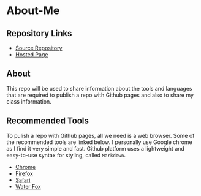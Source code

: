 # About-Me

## Repository Links
- [Source Repository](https://github.com/Chinmayi98/about-me)
- [Hosted Page](https://chinmayi98.github.io/about-me/)

## About
This repo will be used to share information about the tools and languages that are required to publish a repo with Github pages and also to share my class information.

## Recommended Tools
To pulish a repo with Github pages, all we need is a web browser. Some of the recommended tools are linked below. I personally use Google chrome as I find it very simple and fast. Github platform uses a lightweight and easy-to-use syntax for styling, called ```Markdown```.
- [Chrome](https://www.google.com/chrome/)
- [Firefox](https://www.mozilla.org/en-US/firefox/)
- [Safari](https://www.apple.com/safari/)
- [Water Fox](https://www.waterfox.net/)
